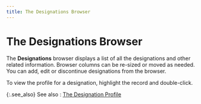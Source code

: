 ```yaml
---
title: The Designations Browser
---
```


# The Designations Browser


The **Designations** browser displays  a list of all the designations and other related information. Browser  columns can be re-sized or moved as needed. You can add, edit or discontinue  designations from the browser.


To view the profile for a designation, highlight the record and double-click.


{:.see_also}
See also
: [The Designation  Profile]({{site.tc_baseurl}}/employees/designations/the_designation_profile.html)
